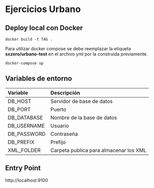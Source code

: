 # Ejercicios Urbano

## Deploy local con Docker
```console
docker build -t TAG .
```

Para utilizar docker compose se debe reemplazar la etiqueta **sxzero/urbano-test** en el archivo yml por la construida previamente.
```console
docker-compose up
```

## Variables de entorno
| Variable | Descripción |
|:----------|:-------------|
| DB_HOST | Servidor de base de datos |
| DB_PORT | Puerto |
| DB_DATABASE | Nombre de la base de datos |
| DB_USERNAME | Usuario |
| DB_PASSWORD | Contraseña |
| DB_PREFIX | Prefijo |
| XML_FOLDER | Carpeta publica para almacenar los XML |


## Entry Point
http://localhost:9100